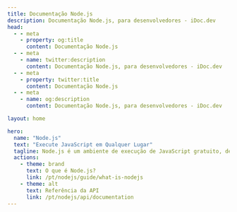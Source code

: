 ```yaml
---
title: Documentação Node.js
description: Documentação Node.js, para desenvolvedores - iDoc.dev
head:
  - - meta
    - property: og:title
      content: Documentação Node.js
  - - meta
    - name: twitter:description
      content: Documentação Node.js, para desenvolvedores - iDoc.dev
  - - meta
    - property: twitter:title
      content: Documentação Node.js
  - - meta
    - name: og:description
      content: Documentação Node.js, para desenvolvedores - iDoc.dev

layout: home

hero:
  name: "Node.js"
  text: "Execute JavaScript em Qualquer Lugar"
  tagline: Node.js é um ambiente de execução de JavaScript gratuito, de código aberto e multiplataforma que permite aos desenvolvedores criar servidores, aplicações web, ferramentas de linha de comando e scripts.
  actions:
    - theme: brand
      text: O que é Node.js?
      link: /pt/nodejs/guide/what-is-nodejs
    - theme: alt
      text: Referência da API
      link: /pt/nodejs/api/documentation
---
```

